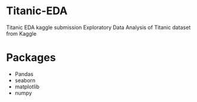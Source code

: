 # Titanic-EDA
Titanic EDA kaggle submission
Exploratory Data Analysis of Titanic dataset from Kaggle

# Packages 
- Pandas
- seaborn
- matplotlib
- numpy
